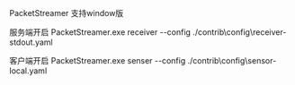 PacketStreamer 支持window版

服务端开启
PacketStreamer.exe receiver --config ./contrib\config\receiver-stdout.yaml

客户端开启
PacketStreamer.exe senser --config ./contrib\config\sensor-local.yaml

